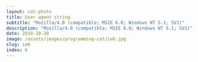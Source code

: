 ```yaml
---
layout: cat-photo
title: User agent string
subtitle: "Mozilla/4.0 (compatible; MSIE 6.0; Windows NT 5.1; SV1)"
description: "Mozilla/4.0 (compatible; MSIE 6.0; Windows NT 5.1; SV1)"
date: 2018-10-30
image: /assets/images/programming-cat/ie6.jpg
slug: ie6
index: 6
---
```

